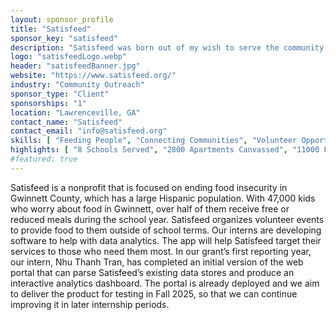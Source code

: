 ```yaml
---
layout: sponsor_profile
title: "Satisfeed"
sponsor_key: "satisfeed"
description: "Satisfeed was born out of my wish to serve the community that is my home. Fueled by the joy of receiving a meal and the human connections we build along the way, I work to nourish Gwinnett."
logo: "satisfeedLogo.webp"
header: "satisfeedBanner.jpg"
website: "https://www.satisfeed.org/"
industry: "Community Outreach"
sponsor_type: "Client"
sponsorships: "1"
location: "Lawrenceville, GA"
contact_name: "Satisfeed"
contact_email: "info@satisfeed.org"
skills: [ "Feeding People", "Connecting Communities", "Volunteer Opportunities" ]
highlights: [ "8 Schools Served", "2800 Apartments Canvassed", "11000 Food Recipients" ]
#featured: true
---
```

Satisfeed is a nonprofit that is focused on ending food insecurity in Gwinnett
County, which has a large Hispanic population. With 47,000 kids who worry
about food in Gwinnett, over half of them receive free or reduced meals during
the school year. Satisfeed organizes volunteer events to provide food to them
outside of school terms. Our interns are developing software to help with data
analytics. The app will help Satisfeed target their services to those
who need them most. In our grant’s first reporting year, our intern,
Nhu Thanh Tran, has completed an initial version of the web portal
that can parse Satisfeed’s existing data stores and produce an
interactive analytics dashboard. The portal is already deployed and we
aim to deliver the product for testing in Fall 2025, so that we can continue
improving it in later internship periods.
